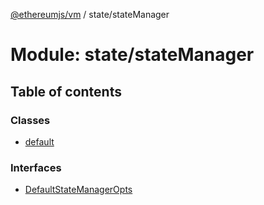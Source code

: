 [@ethereumjs/vm](../README.md) / state/stateManager

# Module: state/stateManager

## Table of contents

### Classes

- [default](../classes/state_statemanager.default.md)

### Interfaces

- [DefaultStateManagerOpts](../interfaces/state_statemanager.defaultstatemanageropts.md)
